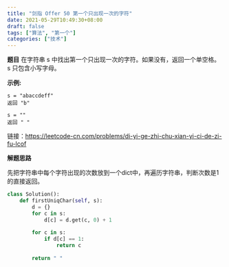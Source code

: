 ```yaml
---
title: "剑指 Offer 50 第一个只出现一次的字符"
date: 2021-05-29T10:49:30+08:00
draft: false
tags: ["算法", "第一个"]
categories: ["技术"]
---
```


**题目**
在字符串 s 中找出第一个只出现一次的字符。如果没有，返回一个单空格。 s 只包含小写字母。

**示例:**

```
s = "abaccdeff"
返回 "b"

s = "" 
返回 " "
```
链接：https://leetcode-cn.com/problems/di-yi-ge-zhi-chu-xian-yi-ci-de-zi-fu-lcof

**解题思路**

先把字符串中每个字符出现的次数放到一个dict中，再遍历字符串，判断次数是1的直接返回。

```python
class Solution():
    def firstUniqChar(self, s):
        d = {}
        for c in s:
            d[c] = d.get(c, 0) + 1
        
        for c in s:
            if d[c] == 1:
                return c
        
        return " "
```